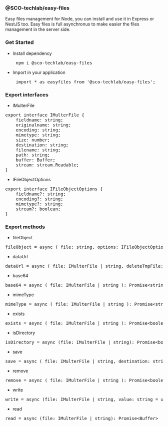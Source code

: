 ### @SCO-techlab/easy-files
Easy files management for Node, you can install and use it in Express or NestJS too.
Easy files is full asynchronus to make easier the files management in the server side.


### Get Started
- Install dependency
<pre>
    npm i @sco-techlab/easy-files
</pre>
- Import in your application
<pre>
    import * as easyfiles from '@sco-techlab/easy-files';
</pre>


### Export interfaces
- IMulterFile
<pre>
export interface IMulterFile {
    fieldname: string;
    originalname: string;
    encoding: string;
    mimetype: string;
    size: number;
    destination: string;
    filename: string;
    path: string;
    buffer: Buffer;
    stream: stream.Readable;
}
</pre>
- IFileObjectOptions
<pre>
export interface IFileObjectOptions {
    fieldname?: string;
    encoding?: string;
    mimetype?: string;
    stream?: boolean;
}
</pre>


### Export methods
- fileObject
<pre>fileObject = async ( file: string, options: IFileObjectOptions = {} ): Promise&lt;IMulterFile&gt;</pre>

- dataUrl
<pre>dataUrl = async ( file: IMulterFile | string, deleteTmpFile: boolean = true ): Promise&lt;unknown&gt;</pre>

- base64
<pre>base64 = async ( file: IMulterFile | string ): Promise&lt;string&gt;</pre>

- mimeType
<pre>mimeType = async ( file: IMulterFile | string ): Promise&lt;string&gt;</pre>

- exists
<pre>exists = async ( file: IMulterFile | string ): Promise&lt;boolean&gt;</pre>

- isDirectory
<pre>isDirectory = async (file: IMulterFile | string): Promise&lt;boolean&gt;</pre>

- save
<pre>save = async ( file: IMulterFile | string, destination: string, new_name: string = undefined ): Promise&lt;boolean&gt;</pre>

- remove
<pre>remove = async ( file: IMulterFile | string ): Promise&lt;boolean&gt;</pre>

- write
<pre>write = async (file: IMulterFile | string, value: string = undefined): Promise&lt;boolean&gt;</pre>

- read
<pre>read = async (file: IMulterFile | string): Promise&lt;Buffer&gt;</pre>